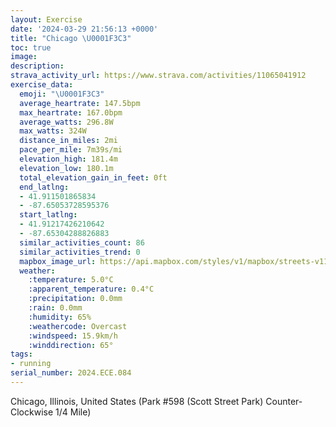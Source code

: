 ```yaml
---
layout: Exercise
date: '2024-03-29 21:56:13 +0000'
title: "Chicago \U0001F3C3"
toc: true
image:
description:
strava_activity_url: https://www.strava.com/activities/11065041912
exercise_data:
  emoji: "\U0001F3C3"
  average_heartrate: 147.5bpm
  max_heartrate: 167.0bpm
  average_watts: 296.8W
  max_watts: 324W
  distance_in_miles: 2mi
  pace_per_mile: 7m39s/mi
  elevation_high: 181.4m
  elevation_low: 180.1m
  total_elevation_gain_in_feet: 0ft
  end_latlng:
  - 41.911501865834
  - -87.65053728595376
  start_latlng:
  - 41.91217426210642
  - -87.65304288826883
  similar_activities_count: 86
  similar_activities_trend: 0
  mapbox_image_url: https://api.mapbox.com/styles/v1/mapbox/streets-v11/static/path-5+787af2-1.0(i%7Bx~Fvk~uOBm%40Cs%40BOXWbAoBj%40%7D%40DMBcAAc%40%40iAMg%40Dk%40FGV%40%40KBsBS%7BKAmBDmCEq%40%40gBFOLG%5CDZCf%40BN%40DDF%60AAv%40%40lCFTLRNLVDnAKTMPWBO%40c%40A%7DBCa%40IUOQQISAsAJQJMXEL%3FN%40n%40%3FfBBVHTHLPJPDj%40Ej%40ANGRYFY%3F_AAeAGw%40COMQQKSC_ABYFOJMRGZ%40fBDlAFTTTHFRBrAKRMPWBY%3FqAGeBIUOQSISAo%40Di%40HSTIZBjD%40NFTRVVHjAELCNGLOFKDO%3FwCEg%40GWOQ_%40OSAg%40Dk%40AWCYOIAw%40%40e%40FK%40EJDjAAnABvAFlAEhA%3FjADfDAxAD%5EAvA%40%5CCZQDMABLGx%40DfA),pin-s-s+e5b22e(-87.65132,41.91173),pin-s-f+89ae00(-87.64892000000003,41.910990000000005)/auto/800x800?access_token=pk.eyJ1Ijoiam9zaGJlY2ttYW4iLCJhIjoiY205eWR2aDd1MWZ6djJrbXc4a3M0bWZleiJ9.XiG9OWkNcZk2QzjJbxLB4A
  weather:
    :temperature: 5.0°C
    :apparent_temperature: 0.4°C
    :precipitation: 0.0mm
    :rain: 0.0mm
    :humidity: 65%
    :weathercode: Overcast
    :windspeed: 15.9km/h
    :winddirection: 65°
tags:
- running
serial_number: 2024.ECE.084
---
```

Chicago, Illinois, United States (Park #598 (Scott Street Park) Counter-Clockwise 1/4 Mile)
